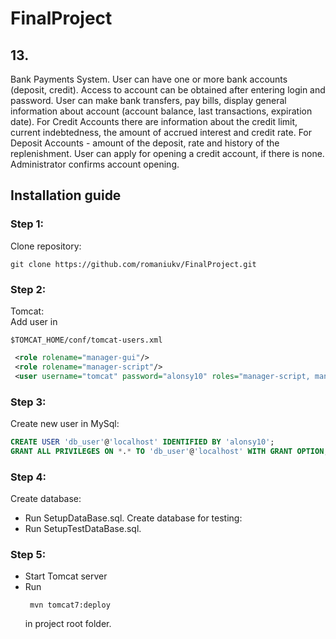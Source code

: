 # FinalProject
## 13.  
Bank Payments System. User can have one or more bank accounts (deposit, credit). Access to account can be obtained after entering login and password. User can make bank transfers, pay bills, display general information about account (account balance, last transactions, expiration date). For Credit Accounts there are information about the credit limit, current indebtedness, the amount of accrued interest and credit rate. For Deposit Accounts - amount of the deposit, rate and history of the replenishment. User can apply for opening a credit account, if there is none. Administrator confirms account opening.

## Installation guide
### Step 1:
 Clone repository:  
```console
git clone https://github.com/romaniukv/FinalProject.git
```
### Step 2:
 Tomcat:  
 Add user in  
 ```console
 $TOMCAT_HOME/conf/tomcat-users.xml
 ```
 ```xml 
  <role rolename="manager-gui"/>
  <role rolename="manager-script"/>
  <user username="tomcat" password="alonsy10" roles="manager-script, manager-gui"/>
```
### Step 3:
Сreate new user in MySql:  
```sql
CREATE USER 'db_user'@'localhost' IDENTIFIED BY 'alonsy10';
GRANT ALL PRIVILEGES ON *.* TO 'db_user'@'localhost' WITH GRANT OPTION;
```
### Step 4:
Create database:
 - Run SetupDataBase.sql.
 Create database for testing:
 - Run SetupTestDataBase.sql.
### Step 5:
- Start Tomcat server
- Run 
  ```console
   mvn tomcat7:deploy
  ```
  in project root folder.
